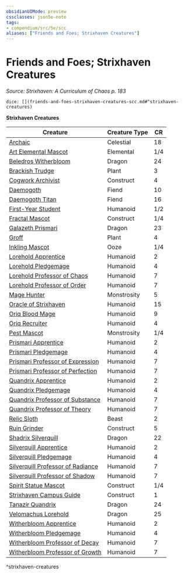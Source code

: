 ```yaml
---
obsidianUIMode: preview
cssclasses: json5e-note
tags:
- compendium/src/5e/scc
aliases: ["Friends and Foes; Strixhaven Creatures"]
---
```

# Friends and Foes; Strixhaven Creatures
*Source: Strixhaven: A Curriculum of Chaos p. 183* 

`dice: [](friends-and-foes-strixhaven-creatures-scc.md#^strixhaven-creatures)`

**Strixhaven Creatures**

| Creature | Creature Type | CR |
|----------|---------------|----|
| [Archaic](compendium/bestiary/celestial/archaic-scc.md) | Celestial | 18 |
| [Art Elemental Mascot](compendium/bestiary/elemental/art-elemental-mascot-scc.md) | Elemental | 1/4 |
| [Beledros Witherbloom](compendium/bestiary/npc/beledros-witherbloom-scc.md) | Dragon | 24 |
| [Brackish Trudge](compendium/bestiary/plant/brackish-trudge-scc.md) | Plant | 3 |
| [Cogwork Archivist](compendium/bestiary/construct/cogwork-archivist-scc.md) | Construct | 4 |
| [Daemogoth](compendium/bestiary/fiend/daemogoth-scc.md) | Fiend | 10 |
| [Daemogoth Titan](compendium/bestiary/fiend/daemogoth-titan-scc.md) | Fiend | 16 |
| [First-Year Student](compendium/bestiary/humanoid/first-year-student-scc.md) | Humanoid | 1/2 |
| [Fractal Mascot](compendium/bestiary/construct/fractal-mascot-scc.md) | Construct | 1/4 |
| [Galazeth Prismari](compendium/bestiary/npc/galazeth-prismari-scc.md) | Dragon | 23 |
| [Groff](compendium/bestiary/plant/groff-scc.md) | Plant | 4 |
| [Inkling Mascot](compendium/bestiary/ooze/inkling-mascot-scc.md) | Ooze | 1/4 |
| [Lorehold Apprentice](compendium/bestiary/humanoid/lorehold-apprentice-scc.md) | Humanoid | 2 |
| [Lorehold Pledgemage](compendium/bestiary/humanoid/lorehold-pledgemage-scc.md) | Humanoid | 4 |
| [Lorehold Professor of Chaos](compendium/bestiary/humanoid/lorehold-professor-of-chaos-scc.md) | Humanoid | 7 |
| [Lorehold Professor of Order](compendium/bestiary/humanoid/lorehold-professor-of-order-scc.md) | Humanoid | 7 |
| [Mage Hunter](compendium/bestiary/monstrosity/mage-hunter-scc.md) | Monstrosity | 5 |
| [Oracle of Strixhaven](compendium/bestiary/humanoid/oracle-of-strixhaven-scc.md) | Humanoid | 15 |
| [Oriq Blood Mage](compendium/bestiary/humanoid/oriq-blood-mage-scc.md) | Humanoid | 9 |
| [Oriq Recruiter](compendium/bestiary/humanoid/oriq-recruiter-scc.md) | Humanoid | 4 |
| [Pest Mascot](compendium/bestiary/monstrosity/pest-mascot-scc.md) | Monstrosity | 1/4 |
| [Prismari Apprentice](compendium/bestiary/humanoid/prismari-apprentice-scc.md) | Humanoid | 2 |
| [Prismari Pledgemage](compendium/bestiary/humanoid/prismari-pledgemage-scc.md) | Humanoid | 4 |
| [Prismari Professor of Expression](compendium/bestiary/humanoid/prismari-professor-of-expression-scc.md) | Humanoid | 7 |
| [Prismari Professor of Perfection](compendium/bestiary/humanoid/prismari-professor-of-perfection-scc.md) | Humanoid | 7 |
| [Quandrix Apprentice](compendium/bestiary/humanoid/quandrix-apprentice-scc.md) | Humanoid | 2 |
| [Quandrix Pledgemage](compendium/bestiary/humanoid/quandrix-pledgemage-scc.md) | Humanoid | 4 |
| [Quandrix Professor of Substance](compendium/bestiary/humanoid/quandrix-professor-of-substance-scc.md) | Humanoid | 7 |
| [Quandrix Professor of Theory](compendium/bestiary/humanoid/quandrix-professor-of-theory-scc.md) | Humanoid | 7 |
| [Relic Sloth](compendium/bestiary/beast/relic-sloth-scc.md) | Beast | 2 |
| [Ruin Grinder](compendium/bestiary/construct/ruin-grinder-scc.md) | Construct | 5 |
| [Shadrix Silverquill](compendium/bestiary/npc/shadrix-silverquill-scc.md) | Dragon | 22 |
| [Silverquill Apprentice](compendium/bestiary/humanoid/silverquill-apprentice-scc.md) | Humanoid | 2 |
| [Silverquill Pledgemage](compendium/bestiary/humanoid/silverquill-pledgemage-scc.md) | Humanoid | 4 |
| [Silverquill Professor of Radiance](compendium/bestiary/humanoid/silverquill-professor-of-radiance-scc.md) | Humanoid | 7 |
| [Silverquill Professor of Shadow](compendium/bestiary/humanoid/silverquill-professor-of-shadow-scc.md) | Humanoid | 7 |
| [Spirit Statue Mascot](compendium/bestiary/construct/spirit-statue-mascot-scc.md) | Construct | 1/4 |
| [Strixhaven Campus Guide](compendium/bestiary/construct/strixhaven-campus-guide-scc.md) | Construct | 1 |
| [Tanazir Quandrix](compendium/bestiary/npc/tanazir-quandrix-scc.md) | Dragon | 24 |
| [Velomachus Lorehold](compendium/bestiary/npc/velomachus-lorehold-scc.md) | Dragon | 25 |
| [Witherbloom Apprentice](compendium/bestiary/humanoid/witherbloom-apprentice-scc.md) | Humanoid | 2 |
| [Witherbloom Pledgemage](compendium/bestiary/humanoid/witherbloom-pledgemage-scc.md) | Humanoid | 4 |
| [Witherbloom Professor of Decay](compendium/bestiary/humanoid/witherbloom-professor-of-decay-scc.md) | Humanoid | 7 |
| [Witherbloom Professor of Growth](compendium/bestiary/humanoid/witherbloom-professor-of-growth-scc.md) | Humanoid | 7 |
^strixhaven-creatures